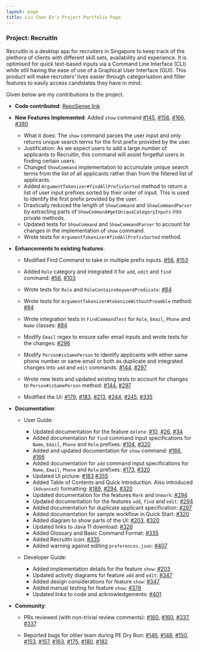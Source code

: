 ```yaml
---
layout: page
title: Liu Chen En's Project Portfolio Page
---
```


### Project: RecruitIn

RecruitIn is a desktop app for recruiters in Singapore to keep track of the plethora of clients with different skill sets, availability and experience. It is optimised for quick text-based inputs via a Command Line Interface (CLI) while still having the ease of use of a Graphical User Interface (GUI).
This product will make recruiters’ lives easier through categorisation and filter features to easily access candidates they have in mind.

Given below are my contributions to the project.

* **Code contributed**: [RepoSense link](https://nus-cs2103-ay2122s1.github.io/tp-dashboard/#breakdown=true&search=twothicc)

* **New Features Implemented**: Added `show` command
[\#145](https://github.com/AY2122S1-CS2103T-F11-2/tp/pull/145),
[\#156](https://github.com/AY2122S1-CS2103T-F11-2/tp/pull/156),
[\#166](https://github.com/AY2122S1-CS2103T-F11-2/tp/pull/166),
[\#380](https://github.com/AY2122S1-CS2103T-F11-2/tp/pull/380)
  * What it does: The `show` command parses the user input and only returns unique search terms for the first prefix
  provided by the user.
  * Justification: As we expect users to add a large number of applicants to RecruitIn, this command will assist
  forgetful users in finding certain users.
  * Changed `ShowCommand` implementation to accumulate unique search terms from the list of all applicants rather than
  from the filtered list of applicants.
  * Added `ArgumentTokenizer#findAllPrefixSorted` method to return a list of user input prefixes sorted by their order
  of input. This is used to identify the first prefix provided by the user.
  * Drastically reduced the length of `ShowCommand` and `ShowCommandParser` by extracting parts of `ShowCommand#getUniqueCategoryInputs`
  into private methods.
  * Updated tests for `ShowCommand` and `ShowCommandParser` to account for changes in the implementation of `show` command.
  * Wrote tests for `ArgumentTokenizer#findAllPrefixSorted` method.

* **Enhancements to existing features**:
  * Modified Find Command to take in multiple prefix inputs.
  [\#56](https://github.com/AY2122S1-CS2103T-F11-2/tp/pull/56),
  [\#153](https://github.com/AY2122S1-CS2103T-F11-2/tp/pull/153)

  * Added `Role` category and integrated it for `add`, `edit` and `find` command:
  [\#56](https://github.com/AY2122S1-CS2103T-F11-2/tp/pull/56),
  [\#103](https://github.com/AY2122S1-CS2103T-F11-2/tp/pull/103)

  * Wrote tests for `Role` and `RoleContainsKeywordPredicate`:
  [\#84](https://github.com/AY2122S1-CS2103T-F11-2/tp/pull/84)

  * Wrote tests for `ArgumentTokenizer#tokenizeWithoutPreamble` method:
  [\#84](https://github.com/AY2122S1-CS2103T-F11-2/tp/pull/84)

  * Wrote integration tests in `FindCommandTest` for `Role`, `Email`, `Phone` and `Name` classes:
  [\#84](https://github.com/AY2122S1-CS2103T-F11-2/tp/pull/84)

  * Modify `Email` regex to ensure safer email inputs and wrote tests for the changes:
  [\#296](https://github.com/AY2122S1-CS2103T-F11-2/tp/pull/296)

  * Modify `Person#isSamePerson` to identify applicants with either same phone number or same email or both as duplicate
  and integrated changes into `add` and `edit` commands:
  [\#144](https://github.com/AY2122S1-CS2103T-F11-2/tp/pull/144),
  [\#297](https://github.com/AY2122S1-CS2103T-F11-2/tp/pull/297)

  * Wrote new tests and updated existing tests to account for changes to `Person#isSamePerson` method:
  [\#144](https://github.com/AY2122S1-CS2103T-F11-2/tp/pull/144),
  [\#297](https://github.com/AY2122S1-CS2103T-F11-2/tp/pull/297)

  * Modified the UI:
  [\#179](https://github.com/AY2122S1-CS2103T-F11-2/tp/pull/179),
  [\#183](https://github.com/AY2122S1-CS2103T-F11-2/tp/pull/183),
  [\#213](https://github.com/AY2122S1-CS2103T-F11-2/tp/pull/213),
  [\#244](https://github.com/AY2122S1-CS2103T-F11-2/tp/pull/244),
  [\#245](https://github.com/AY2122S1-CS2103T-F11-2/tp/pull/245),
  [\#335](https://github.com/AY2122S1-CS2103T-F11-2/tp/pull/335)
  
* **Documentation**:
  * User Guide:
    * Updated documentation for the feature `delete`:
    [\#10](https://github.com/AY2122S1-CS2103T-F11-2/tp/pull/10),
    [\#26](https://github.com/AY2122S1-CS2103T-F11-2/tp/pull/26),
    [\#34](https://github.com/AY2122S1-CS2103T-F11-2/tp/pull/34)
    * Added documentation for `find` command input specifications for `Name`, `Email`, `Phone` and `Role` prefixes:
    [\#104](https://github.com/AY2122S1-CS2103T-F11-2/tp/pull/104),
    [\#320](https://github.com/AY2122S1-CS2103T-F11-2/tp/pull/320)
    * Added and updated documentation for `show` command:
    [\#166](https://github.com/AY2122S1-CS2103T-F11-2/tp/pull/166),
    [\#166](https://github.com/AY2122S1-CS2103T-F11-2/tp/pull/166)
    * Added documentation for `add` command input specifications for `Name`, `Email`, `Phone` and `Role` prefixes:
    [\#173](https://github.com/AY2122S1-CS2103T-F11-2/tp/pull/173),
    [\#320](https://github.com/AY2122S1-CS2103T-F11-2/tp/pull/320)
    * Updated UI picture:
    [\#183](https://github.com/AY2122S1-CS2103T-F11-2/tp/pull/183)
    [\#355](https://github.com/AY2122S1-CS2103T-F11-2/tp/pull/355)
    * Added Table of Contents and Quick Introduction. Also introduced `{Advanced}` formatting:
    [\#189](https://github.com/AY2122S1-CS2103T-F11-2/tp/pull/189),
    [\#294](https://github.com/AY2122S1-CS2103T-F11-2/tp/pull/294),
    [\#320](https://github.com/AY2122S1-CS2103T-F11-2/tp/pull/320)
    * Updated documentation for the features `Mark` and `Unmark`:
    [\#294](https://github.com/AY2122S1-CS2103T-F11-2/tp/pull/294)
    * Updated documentation for the features `add`, `find` and `edit`:
    [\#294](https://github.com/AY2122S1-CS2103T-F11-2/tp/pull/294)
    * Added documentation for duplicate applicant specification:
    [\#297](https://github.com/AY2122S1-CS2103T-F11-2/tp/pull/297)
    * Added documentation for sample workflow in Quick Start:
    [\#320](https://github.com/AY2122S1-CS2103T-F11-2/tp/pull/320)
    * Added diagram to show parts of the UI:
    [\#203](https://github.com/AY2122S1-CS2103T-F11-2/tp/pull/203),
    [\#320](https://github.com/AY2122S1-CS2103T-F11-2/tp/pull/320)
    * Updated links to Java 11 download:
    [\#326](https://github.com/AY2122S1-CS2103T-F11-2/tp/pull/326)
    * Added Glossary and Basic Command Format:
    [\#335](https://github.com/AY2122S1-CS2103T-F11-2/tp/pull/335)
    * Added RecruitIn icon:
    [\#335](https://github.com/AY2122S1-CS2103T-F11-2/tp/pull/335)
    * Added warning against editing `preferences.json`:
    [\#407](https://github.com/AY2122S1-CS2103T-F11-2/tp/pull/407)

  * Developer Guide:
    * Added implementation details for the feature `show`:
    [\#203](https://github.com/AY2122S1-CS2103T-F11-2/tp/pull/203)
    * Updated activity diagrams for feature `add` and `edit`:
    [\#347](https://github.com/AY2122S1-CS2103T-F11-2/tp/pull/347)
    * Added design considerations for feature `show`:
    [\#347](https://github.com/AY2122S1-CS2103T-F11-2/tp/pull/347)
    * Added manual testing for feature `show`:
    [\#378](https://github.com/AY2122S1-CS2103T-F11-2/tp/pull/378)
    * Updated links to code and acknowledgements:
    [\#401](https://github.com/AY2122S1-CS2103T-F11-2/tp/pull/401)

* **Community**:
  * PRs reviewed (with non-trivial review comments):
  [\#160](https://github.com/AY2122S1-CS2103T-F11-2/tp/pull/160#discussion_r732770997),
  [\#160](https://github.com/AY2122S1-CS2103T-F11-2/tp/pull/160#discussion_r732779286),
  [\#337](https://github.com/AY2122S1-CS2103T-F11-2/tp/pull/337#discussion_r744070318),
  [\#337](https://github.com/AY2122S1-CS2103T-F11-2/tp/pull/337#discussion_r744070540)

  * Reported bugs for other team during PE Dry Run:
  [\#146](https://github.com/AY2122S1-CS2103-W14-3/tp/issues/146),
  [\#148](https://github.com/AY2122S1-CS2103-W14-3/tp/issues/148),
  [\#150](https://github.com/AY2122S1-CS2103-W14-3/tp/issues/150),
  [\#153](https://github.com/AY2122S1-CS2103-W14-3/tp/issues/153),
  [\#157](https://github.com/AY2122S1-CS2103-W14-3/tp/issues/157),
  [\#163](https://github.com/AY2122S1-CS2103-W14-3/tp/issues/163),
  [\#175](https://github.com/AY2122S1-CS2103-W14-3/tp/issues/175),
  [\#180](https://github.com/AY2122S1-CS2103-W14-3/tp/issues/180),
  [\#182](https://github.com/AY2122S1-CS2103-W14-3/tp/issues/182)





